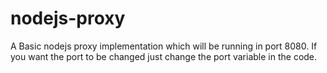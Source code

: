 # nodejs-proxy

A Basic nodejs proxy implementation which will be running in port 8080. If you want the port to be changed just change the port variable in the code.
